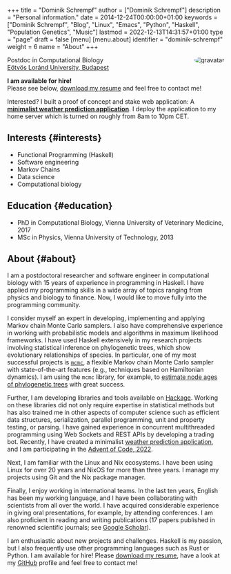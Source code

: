 +++
title = "Dominik Schrempf"
author = ["Dominik Schrempf"]
description = "Personal information."
date = 2014-12-24T00:00:00+01:00
keywords = ["Dominik Schrempf", "Blog", "Linux", "Emacs", "Python", "Haskell", "Population Genetics", "Music"]
lastmod = 2022-12-13T14:31:57+01:00
type = "page"
draft = false
[menu]
  [menu.about]
    identifier = "dominik-schrempf"
    weight = 6
    name = "About"
+++

<img style="border-radius: 50%; float: right;"
     src="https://www.gravatar.com/avatar/b05a00fb86fa378973181afd07c7e548?s=150"
     alt="gravatar"
     title="Dominik Schrempf"/>

<span class="icons-item"> <a href="https://github.com/dschrempf" target="_blank"><i class="fab fa-github"></i></a></span>
<span class="icons-item"> <a href="https://www.stackoverflow.com/users/3536806" target="_blank"><i class="fab fa-stack-overflow fa-1x"></i></a></span>
<span class="icons-item"> <a href="https://twitter.com/fazky" target="_blank"><i class="fab fa-twitter fa-1x"></i></a></span>
<span class="icons-item"> <a href="https://orcid.org/0000-0001-8865-9237" target="_blank"><i class="fab fa-orcid fa-1x"></i></a></span>
<span class="icons-item"> <a href="https://scholar.google.com/citations?user=3pvnGAcAAAAJ" target="_blank"><i class="fab fa-google fa-1x"></i></a></span>
<span class="icons-item"> <a href="mailto:dominik.schrempf@gmail.com"><i class="fas fa-envelope fa-1x"></i></a></span>
<span class="icons-item"> <a href="/gpg_public_key.txt"><i class="fas fa-key fa-1x"></i></a></span>

Postdoc in Computational Biology<br />
[Eötvös Loránd University, Budapest](https://www.elte.hu/en/)

**I am available for hire!**<br />
Please see below, [download my resume](/2022-11-09-CV-Schrempf-Dominik.pdf) and feel free to contact me!<br />

Interested? I built a proof of concept and stake web application: A [**minimalist
weather prediction application**](https://dschrempf.duckdns.org/). I deploy the application to my home server
which is turned on roughly from 8am to 10pm CET.


## Interests {#interests}

-   Functional Programming (Haskell)
-   Software engineering
-   Markov Chains
-   Data science
-   Computational biology


## Education {#education}

-   PhD in Computational Biology, Vienna University of Veterinary Medicine, 2017
-   MSc in Physics, Vienna University of Technology, 2013


## About {#about}

I am a postdoctoral researcher and software engineer in computational biology
with 15 years of experience in programming in Haskell. I have applied my
programming skills in a wide array of topics ranging from physics and biology to
finance. Now, I would like to move fully into the programming community.

I consider myself an expert in developing, implementing and applying Markov
chain Monte Carlo samplers. I also have comprehensive experience in working with
probabilistic models and algorithms in maximum likelihood frameworks. I have
used Haskell extensively in my research projects involving statistical inference
on phylogenetic trees, which show evolutionary relationships of species. In
particular, one of my most successful projects is [`mcmc`](https://hackage.haskell.org/package/mcmc), a flexible Markov
chain Monte Carlo sampler with state-of-the-art features (e.g., techniques based
on Hamiltonian dynamics). I am using the `mcmc` library, for example, to
[estimate node ages of phylogenetic trees](https://github.com/dschrempf/mcmc-date) with great success.

Further, I am developing libraries and tools available on [Hackage](https://hackage.haskell.org/user/dschrempf). Working on
these libraries did not only require expertise in statistical methods but has
also trained me in other aspects of computer science such as efficient data
structures, serialization, parallel programming, unit and property testing, or
parsing. I have gained experience in concurrent multithreaded programming using
Web Sockets and REST APIs by developing a trading bot. Recently, I have created
a minimalist [weather prediction application](https://dschrempf.duckdns.org/), and I am participating in the
[Advent of Code, 2022](https://github.com/dschrempf/advent-of-code-twentytwo).

Next, I am familiar with the Linux and Nix ecosystems. I have been using Linux
for over 20 years and NixOS for more than three years. I manage my projects
using Git and the Nix package manager.

Finally, I enjoy working in international teams. In the last ten years, English
has been my working language, and I have been collaborating with scientists from
all over the world. I have acquired considerable experience in giving oral
presentations, for example, by attending conferences. I am also proficient in
reading and writing publications (17 papers published in renowned scientific
journals; see [Google Scholar](https://scholar.google.com/citations?user=3pvnGAcAAAAJ&hl=en)).

I am enthusiastic about new projects and challenges. Haskell is my passion, but
I also frequently use other programming languages such as Rust or Python. I am
available for hire! Please [download my resume](/2022-11-09-CV-Schrempf-Dominik.pdf), have a look at my [GitHub](https://github.com/dschrempf) profile
and feel free to contact me!
